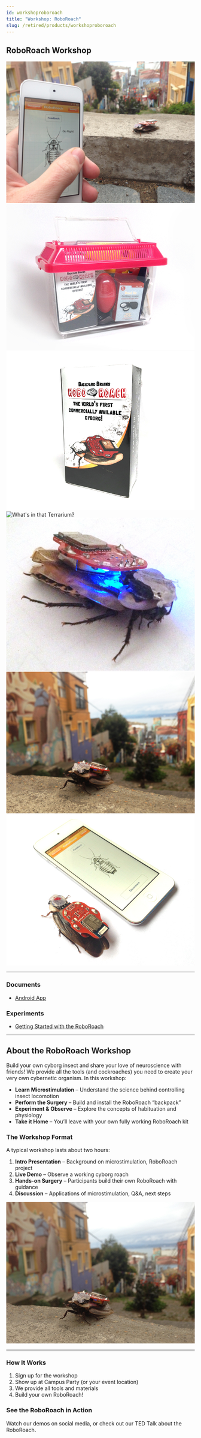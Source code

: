 ```yaml
---
id: workshoproboroach
title: "Workshop: RoboRoach"
slug: /retired/products/workshoproboroach
---
```


## RoboRoach Workshop

![RoboRoach & iPod Beta Testing](./img/roboroachgoright.jpg)
![The RoboRoach Surgery Kit, all packed up!](./img/roboroach_bundle.jpg)
![RoboRoach Box small](./img/roboroach_box.jpg)
![What's in that Terrarium?](./img/roboroach_surgerykit_bundle.jpg)
![The RoboRoach gets connected!](./img/roboroach-connectionlights.jpg)
![The RoboRoach goes for a stroll in Valparaiso](./img/roboroachinvalpo.jpg)
![The RoboRoach iPod](./img/roboroach_ipod.jpg)

---

### Documents

- [Android App](./files/RoboRoach.apk)

### Experiments

- [Getting Started with the RoboRoach](../Experiments/roboroachsurgery.md)

---

## About the RoboRoach Workshop

Build your own cyborg insect and share your love of neuroscience with friends!
We provide all the tools (and cockroaches) you need to create your very own
cybernetic organism. In this workshop:

- **Learn Microstimulation** – Understand the science behind controlling insect locomotion
- **Perform the Surgery** – Build and install the RoboRoach “backpack”
- **Experiment & Observe** – Explore the concepts of habituation and physiology
- **Take it Home** – You’ll leave with your own fully working RoboRoach kit

### The Workshop Format

A typical workshop lasts about two hours:

1. **Intro Presentation** – Background on microstimulation, RoboRoach project
2. **Live Demo** – Observe a working cyborg roach
3. **Hands-on Surgery** – Participants build their own RoboRoach with guidance
4. **Discussion** – Applications of microstimulation, Q&A, next steps

![RoboRoach Main](./img/roboroach.jpg)

---

### How It Works

1. Sign up for the workshop
2. Show up at Campus Party (or your event location)
3. We provide all tools and materials
4. Build your own RoboRoach!

### See the RoboRoach in Action

Watch our demos on social media, or check out our TED Talk about the RoboRoach.

